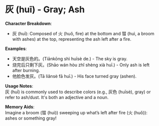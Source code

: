 # **灰 (huī) - Gray; Ash**

**Character Breakdown**:  
- 灰 (huī): Composed of 火 (huǒ, fire) at the bottom and 彗 (huì, a broom with ashes) at the top, representing the ash left after a fire.

**Examples**:  
- 天空是灰色的。(Tiānkōng shì huīsè de.) - The sky is gray.  
- 烧完后只剩下灰。(Shāo wán hòu zhǐ shèng xià huī.) - Only ash is left after burning.  
- 他脸色发灰。(Tā liǎnsè fā huī.) - His face turned gray (ashen).

**Usage Notes**:  
灰 (huī) is commonly used to describe colors (e.g., 灰色 (huīsè), gray) or refer to ash/dust. It's both an adjective and a noun.

**Memory Aids**:  
Imagine a broom (彗 (huì)) sweeping up what’s left after fire (火 (huǒ)): ashes or something gray!